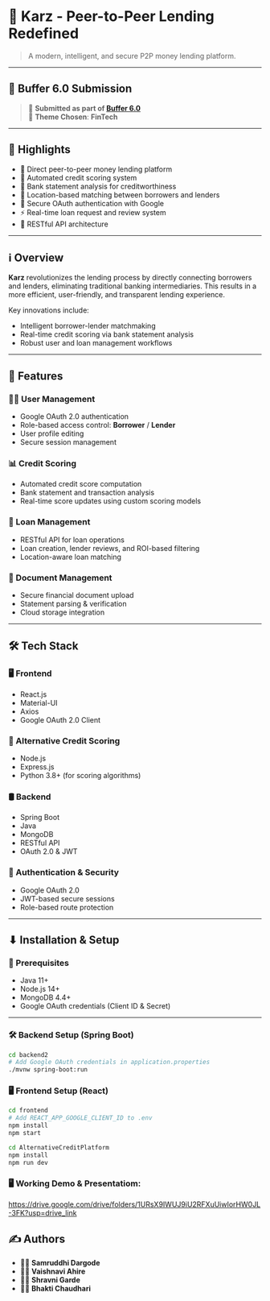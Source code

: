 # 💸 Karz - Peer-to-Peer Lending Redefined

> A modern, intelligent, and secure P2P money lending platform.

---

## 📣 Buffer 6.0 Submission

> 🚀 **Submitted as part of [Buffer 6.0](https://buffer6.example.com)**  
> 🧠 **Theme Chosen**: **FinTech**

---

## 🌟 Highlights

- 🔁 Direct peer-to-peer money lending platform  
- 🧠 Automated credit scoring system  
- 🧾 Bank statement analysis for creditworthiness  
- 📍 Location-based matching between borrowers and lenders  
- 🔐 Secure OAuth authentication with Google  
- ⚡ Real-time loan request and review system  
- 🔗 RESTful API architecture  

---

## ℹ Overview

**Karz** revolutionizes the lending process by directly connecting borrowers and lenders, eliminating traditional banking intermediaries. This results in a more efficient, user-friendly, and transparent lending experience.

Key innovations include:
- Intelligent borrower-lender matchmaking
- Real-time credit scoring via bank statement analysis
- Robust user and loan management workflows

---

## 🚀 Features

### 🧑‍💼 User Management
- Google OAuth 2.0 authentication
- Role-based access control: **Borrower** / **Lender**
- User profile editing
- Secure session management

### 📊 Credit Scoring
- Automated credit score computation
- Bank statement and transaction analysis
- Real-time score updates using custom scoring models

### 💼 Loan Management
- RESTful API for loan operations
- Loan creation, lender reviews, and ROI-based filtering
- Location-aware loan matching

### 📄 Document Management
- Secure financial document upload
- Statement parsing & verification
- Cloud storage integration

---

## 🛠 Tech Stack

### 🖥 Frontend
- React.js  
- Material-UI  
- Axios  
- Google OAuth 2.0 Client  

### 🧠 Alternative Credit Scoring
- Node.js  
- Express.js  
- Python 3.8+ (for scoring algorithms)  

### 🛢 Backend
- Spring Boot  
- Java  
- MongoDB  
- RESTful API  
- OAuth 2.0 & JWT  

### 🔐 Authentication & Security
- Google OAuth 2.0  
- JWT-based secure sessions  
- Role-based route protection  

---

## ⬇ Installation & Setup

### 🔧 Prerequisites
- Java 11+  
- Node.js 14+  
- MongoDB 4.4+  
- Google OAuth credentials (Client ID & Secret)

---

### 🛠 Backend Setup (Spring Boot)

```bash
cd backend2
# Add Google OAuth credentials in application.properties
./mvnw spring-boot:run
```


### 🖥 Frontend Setup (React)
```bash
cd frontend
# Add REACT_APP_GOOGLE_CLIENT_ID to .env
npm install
npm start
```
```bash
cd AlternativeCreditPlatform
npm install
npm run dev
```

### 🖥️  Working Demo & Presentatiom:
https://drive.google.com/drive/folders/1URsX9IWUJ9iU2RFXuUiwIorHW0JL-3FK?usp=drive_link

## ✍ Authors

- 👩‍💻 **Samruddhi Dargode**  
- 👩‍💻 **Vaishnavi Ahire**  
- 👩‍💻 **Shravni Garde**  
- 👩‍💻 **Bhakti Chaudhari**



